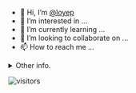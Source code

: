 - 👋 Hi, I’m [@loyep](https://github.com/loyep)
- 👀 I’m interested in ...
- 🌱 I’m currently learning ...
- 💞️ I’m looking to collaborate on ...
- 📫 How to reach me ...

<details>
  <summary>Other info.</summary>
  <br>

<!--START_SECTION:waka-->

```txt
Vue.js       6 hrs 24 mins   █████████░░░░░░░░░░░░░░░░   36.37 %
TypeScript   4 hrs 54 mins   ███████░░░░░░░░░░░░░░░░░░   27.82 %
JSON         3 hrs 32 mins   █████░░░░░░░░░░░░░░░░░░░░   20.07 %
JavaScript   1 hr 7 mins     █▓░░░░░░░░░░░░░░░░░░░░░░░   06.41 %
Markdown     40 mins         █░░░░░░░░░░░░░░░░░░░░░░░░   03.80 %
```

<!--END_SECTION:waka-->

</details>

![visitors](https://visitor-badge.glitch.me/badge?page_id=loyep.loyep)
